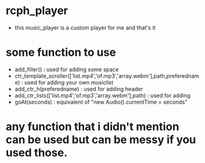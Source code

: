 # rcph_player
- this music_player is a custom player for me and that's it 

# some function to use

- add_filler() : used for adding some space
- ctr_template_scroller(['list.mp4','of.mp3','array.webm'],path,preferedname) : used for adding your own musiclist
- add_ctr_h(preferedname) : used for adding header 
- add_ctr_lists(['list.mp4','of.mp3','array.webm'],path) : used for adding 
- goAt(seconds) : equivalent of "new Audio().currentTime = seconds"

# any function that i didn't mention can be used but can be messy if you used those.

